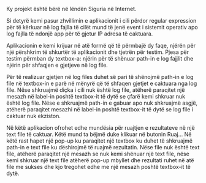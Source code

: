 Ky projekt është bërë në lëndën Siguria në Internet.

Si detyrë kemi pasur zhvillimin e aplikacionit i cili përdor regular expression për të kërkuar në log fajlla të cilët mund të jenë event i sistemit operativ apo log fajlla të ndonjë app për të gjetur IP adresa të caktuara.

Aplikacionin e kemi krijuar në atë formë që të përmbajë dy faqe, njërën për një përshkrim të shkurtër të aplikacionit dhe tjetrën për testim. Pjesa për testim përmban dy textbox-a: njërin për të shënuar path-in e log fajjlit dhe njërin për shfaqjen e gjetjeve në log file.

Për të realizuar gjetjen në log files duhet së pari të shënojmë path-in e log file në textbox-in e parë në mënyrë që të shfaqen gjetjet e caktuara nga log file. Nëse shkruajmë diçka i cili nuk është log file, atëherë paraqitet një mesazh në label-in poshtë textbox-it të dytë se çfarë kemi shkruar nuk është log file. Nëse e shkruajmë path-in e gabuar apo nuk shkruajmë asgjë, atëherë paraqitet mesazhi në label-in poshtë textbox-it të dytë se log file i caktuar nuk ekziston.

Në këtë aplikacion ofrohet edhe mundësia për ruajtjen e rezultateve në një text file të caktuar. Këtë mund ta bëjmë duke klikuar në butonin Ruaj... Në këtë rast hapet një pop-up ku paraqitet një textbox ku duhet të shkruajmë path-in e text file ku dëshirojmë të ruajmë rezultatin. Nëse file nuk është text file, atëherë paraqitet një mesazh se nuk kemi shënuar një text file, nëse kemi shkruar një text file atëherë pop-up mbyllet dhe rezultati ruhet në atë file me sukses dhe kjo tregohet edhe me një mesazh poshtë textbox-it të dytë.
